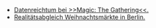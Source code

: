 * [Datenreichtum bei >>Magic: The Gathering<<.](https://www.heise.de/newsticker/meldung/Leak-von-Hunderttausenden-Spielerkonten-bei-Magic-The-Gathering-4587891.html)
* [Realitätsabgleich Weihnachtsmärkte in Berlin.](https://tuxproject.de/blog/2019/11/kurz-angemerkt-zu-weihnachtsmaerkten-2019/)
